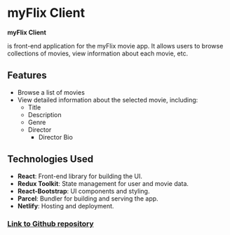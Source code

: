 # myFlix Client

**myFlix Client**

is front-end application for the myFlix movie app. It allows users to browse collections of movies, view information about each movie, etc.

## Features

- Browse a list of movies
- View detailed information about the selected movie, including:
  - Title
  - Description
  - Genre
  - Director
    - Director Bio

## Technologies Used

- **React**: Front-end library for building the UI.
- **Redux Toolkit**: State management for user and movie data.
- **React-Bootstrap**: UI components and styling.
- **Parcel**: Bundler for building and serving the app.
- **Netlify**: Hosting and deployment.

### [Link to Github repository](https://github.com/gabe-1byte/myFlix-client)
